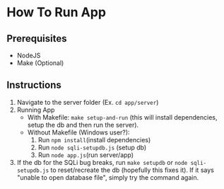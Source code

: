 # How To Run App

## Prerequisites
- NodeJS
- Make (Optional)

## Instructions
1. Navigate to the server folder (Ex. `cd app/server`)
2. Running App
    * With Makefile: `make setup-and-run` (this will install dependencies, setup the db and then run the server).
    * Without Makefile (Windows user?): 
        1. Run `npm install`(install dependencies)
        2. Run `node sqli-setupdb.js` (setup db)
        3. Run `node app.js`(run server/app)
3. If the db for the SQLi bug breaks, run `make setupdb` or `node sqli-setupdb.js` to reset/recreate the db (hopefully this fixes it). If it says "unable to open database file", simply try the command again.